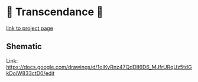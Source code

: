 # 👾 Transcendance 👾

[link to project page](https://projects.intra.42.fr/projects/ft_transcendance)

## Shematic

Link: https://docs.google.com/drawings/d/1oIKyRnz47QdDII6D6_MJfrURqUz5tdGkDoiW833ctD0/edit
